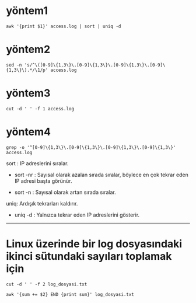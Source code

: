 # yöntem1

```
awk '{print $1}' access.log | sort | uniq -d
```


# yöntem2

```
sed -n 's/^\([0-9]\{1,3\}\.[0-9]\{1,3\}\.[0-9]\{1,3\}\.[0-9]\{1,3\}\).*/\1/p' access.log
```

# yöntem3

```
cut -d ' ' -f 1 access.log
```

# yöntem4

```
grep -o '^[0-9]\{1,3\}\.[0-9]\{1,3\}\.[0-9]\{1,3\}\.[0-9]\{1,3\}' access.log
```


sort : IP adreslerini sıralar.

* sort -nr : Sayısal olarak azalan sırada sıralar, böylece en çok tekrar eden IP adresi başta görünür.

*  sort -n : Sayısal olarak artan sırada sıralar.


uniq: Ardışık tekrarları kaldırır.

 * uniq -d : Yalnızca tekrar eden IP adreslerini gösterir.


---
# Linux üzerinde bir log dosyasındaki ikinci sütundaki sayıları toplamak için 


```
cut -d ' ' -f 2 log_dosyasi.txt
```


```
awk '{sum += $2} END {print sum}' log_dosyasi.txt
```



